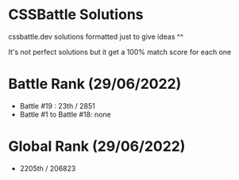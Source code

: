 # CSSBattle Solutions
cssbattle.dev solutions formatted just to give ideas ^^

It's not perfect solutions but it get a 100% match score for each one

# Battle Rank (29/06/2022)
- Battle #19 : 23th / 2851
- Battle #1 to Battle #18: none

# Global Rank (29/06/2022)
- 2205th / 206823
